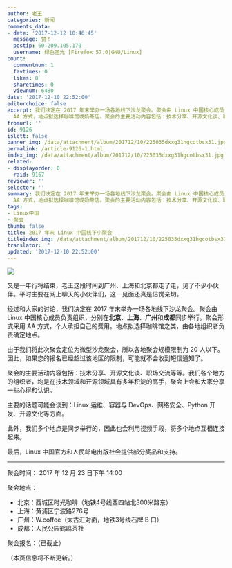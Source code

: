 ```yaml
---
author: 老王
categories: 新闻
comments_data:
- date: '2017-12-12 10:46:45'
  message: 赞！
  postip: 60.209.105.170
  username: 绿色圣光 [Firefox 57.0|GNU/Linux]
count:
  commentnum: 1
  favtimes: 0
  likes: 0
  sharetimes: 0
  viewnum: 6480
date: '2017-12-10 22:52:00'
editorchoice: false
excerpt: 我们决定在 2017 年末举办一场各地线下沙龙聚会。聚会由 Linux 中国核心成员负责组织，分别在北京、上海、广州和成都同步举行。聚会形式采用
  AA 方式，地点拟选择咖啡馆或奶茶店。聚会的主要活动内容包括：技术分享、开源文化谈、职场交流等等。
fromurl: ''
id: 9126
islctt: false
banner_img: /data/attachment/album/201712/10/225035dxxg31hgcotbsx31.jpg
permalink: /article-9126-1.html
index_img: /data/attachment/album/201712/10/225035dxxg31hgcotbsx31.jpg
related:
- displayorder: 0
  raid: 9167
reviewer: ''
selector: ''
summary: 我们决定在 2017 年末举办一场各地线下沙龙聚会。聚会由 Linux 中国核心成员负责组织，分别在北京、上海、广州和成都同步举行。聚会形式采用
  AA 方式，地点拟选择咖啡馆或奶茶店。聚会的主要活动内容包括：技术分享、开源文化谈、职场交流等等。
tags:
- Linux中国
- 聚会
thumb: false
title: 2017 年末 Linux 中国线下小聚会
titleindex_img: /data/attachment/album/201712/10/225035dxxg31hgcotbsx31.jpg
translator: ''
updated: '2017-12-10 22:52:00'
---
```


![](/data/attachment/album/201712/10/225035dxxg31hgcotbsx31.jpg)


又是一年行将结束，老王这段时间到广州、上海和北京都走了走，见了不少小伙伴。平时主要在网上聊天的小伙伴们，这一见面还真是倍觉亲切。


经过和大家的讨论，我们决定在 2017 年末举办一场各地线下沙龙聚会。聚会由 Linux 中国核心成员负责组织，分别在**北京**、**上海**、**广州**和**成都**同步举行。聚会形式采用 AA 方式，个人承担自己的费用。地点拟选择咖啡馆之类，由各地组织者负责确定地点。


由于我们将此次聚会定位为微型沙龙聚会，所以各地聚会规模限制为 20 人以下。因此，如果您的报名已经超过该地区的限制，可能就不会收到短信通知了。


聚会的主要活动内容包括：技术分享、开源文化谈、职场交流等等。我们各个地方的组织者，均是在技术领域和开源领域具有多年积淀的高手，聚会上会和大家分享一些心得和认识。


主要的话题可能会谈到：Linux 运维、容器与 DevOps、网络安全、Python 开发、开源文化等方面。


此外，我们多个地点是同步举行的，因此也会利用视频手段，将多个地点互相连接起来。


最后，Linux 中国官方和人民邮电出版社会提供部分奖品和支持。




---


聚会时间： 2017 年 12 月 23 日下午 14:00


聚会地点：


* 北京：西城区时光咖啡（地铁4号线西四站北300米路东）
* 上海：黄浦区宁波路276号
* 广州：W.coffee（太古汇对面，地铁3号线石牌 B 口）
* 成都：人民公园鹤鸣茶社


聚会报名：（已截止）


（本页信息将不断更新。）